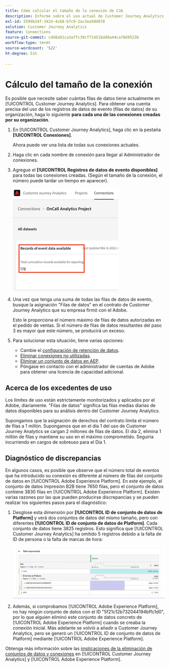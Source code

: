 ```yaml
---
title: Cómo calcular el tamaño de la conexión de CJA
description: Informe sobre el uso actual de Customer Journey Analytics
exl-id: 5599b34f-342d-4c68-b7c9-2ac3ea50d078
solution: Customer Journey Analytics
feature: Connections
source-git-commit: cd48a91ca3affc39cf71451bdd8a44ca7669523b
workflow-type: tm+mt
source-wordcount: '522'
ht-degree: 51%

---
```


# Cálculo del tamaño de la conexión

Es posible que necesite saber cuántas filas de datos tiene actualmente en [!UICONTROL Customer Journey Analytics]. Para obtener una cuenta precisa del uso de los registros de datos de evento (filas de datos) de su organización, haga lo siguiente **para cada una de las conexiones creadas por su organización**.

1. En [!UICONTROL Customer Journey Analytics], haga clic en la pestaña **[!UICONTROL Conexiones]**.

   Ahora puede ver una lista de todas sus conexiones actuales.

1. Haga clic en cada nombre de conexión para llegar al Administrador de conexiones.

1. Agregue el **[!UICONTROL Registros de datos de evento disponibles]** para todas las conexiones creadas. (Según el tamaño de la conexión, el número puede tardar un tiempo en aparecer).

   ![datos de evento](assets/event-data.png)

1. Una vez que tenga una suma de todas las filas de datos de evento, busque la asignación &quot;Filas de datos&quot; en el contrato de Customer Journey Analytics que su empresa firmó con el Adobe.

   Esto le proporciona el número máximo de filas de datos autorizadas en el pedido de ventas. Si el número de filas de datos resultantes del paso 3 es mayor que este número, se producirá un exceso.

1. Para solucionar esta situación, tiene varias opciones:

   * Cambie el [configuración de retención de datos](https://experienceleague.adobe.com/docs/analytics-platform/using/cja-connections/manage-connections.html?lang=es#set-rolling-window-for-connection-data-retention).
   * [Eliminar conexiones no utilizadas](https://experienceleague.adobe.com/docs/analytics-platform/using/cja-overview/cja-faq.html?lang=es#implications-of-deleting-data-components).
   * [Eliminar un conjunto de datos en AEP](https://experienceleague.adobe.com/docs/analytics-platform/using/cja-overview/cja-faq.html?lang=en#implications-of-deleting-data-components).
   * Póngase en contacto con el administrador de cuentas de Adobe para obtener una licencia de capacidad adicional.

## Acerca de los excedentes de uso

Los límites de uso están estrictamente monitorizados y aplicados por el Adobe, diariamente. &quot;Filas de datos&quot; significa las filas medias diarias de datos disponibles para su análisis dentro del Customer Journey Analytics.

Supongamos que la asignación de derechos del contrato limita el número de filas a 1 millón. Supongamos que en el día 1 del uso de Customer Journey Analytics se cargan 2 millones de filas de datos. El día 2, elimina 1 millón de filas y mantiene su uso en el máximo comprometido. Seguiría incurriendo en cargos de sobreuso para el Día 1.

## Diagnóstico de discrepancias

En algunos casos, es posible que observe que el número total de eventos que ha introducido su conexión es diferente al número de filas del conjunto de datos en [!UICONTROL Adobe Experience Platform]. En este ejemplo, el conjunto de datos Impresión B2B tiene 7650 filas, pero el conjunto de datos contiene 3830 filas en [!UICONTROL Adobe Experience Platform]. Existen varias razones por las que pueden producirse discrepancias y se pueden realizar los siguientes pasos para el diagnóstico:

1. Desglose esta dimensión por **[!UICONTROL ID de conjunto de datos de Platform]** y verá dos conjuntos de datos del mismo tamaño, pero con diferentes **[!UICONTROL ID de conjunto de datos de Platform]**. Cada conjunto de datos tiene 3825 registros. Esto significa que [!UICONTROL Customer Journey Analytics] ha omitido 5 registros debido a la falta de ID de persona o la falta de marcas de hora:

   ![Desglosar](assets/data-size2.png)

1. Además, si comprobamos [!UICONTROL Adobe Experience Platform], no hay ningún conjunto de datos con el ID &quot;5f21c12b732044194bffc1d0&quot;, por lo que alguien eliminó este conjunto de datos concreto de [!UICONTROL Adobe Experience Platform] cuando se creaba la conexión inicial. Más adelante se volvió a añadir a Customer Journey Analytics, pero se generó un [!UICONTROL ID de conjunto de datos de Platform] mediante [!UICONTROL Adobe Experience Platform].

Obtenga más información sobre las [implicaciones de la eliminación de conjuntos de datos y conexiones](https://experienceleague.adobe.com/docs/analytics-platform/using/cja-overview/cja-faq.html?lang=en#implications-of-deleting-data-components) en [!UICONTROL Customer Journey Analytics] y [!UICONTROL Adobe Experience Platform].
